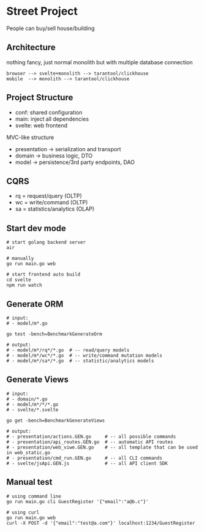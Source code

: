 
# Street Project

People can buy/sell house/building

## Architecture

nothing fancy, just normal monolith but with multiple database connection

```
browser --> svelte+monolith --> tarantool/clickhouse
mobile  --> monolith --> tarantool/clickhouse
```

## Project Structure

- conf: shared configuration
- main: inject all dependencies
- svelte: web frontend

MVC-like structure

- presentation -> serialization and transport
- domain -> business logic, DTO
- model -> persistence/3rd party endpoints, DAO

## CQRS

- rq = request/query (OLTP)
- wc = write/command (OLTP)
- sa = statistics/analytics (OLAP)

## Start dev mode

```shell
# start golang backend server
air 

# manually
go run main.go web

# start frontend auto build 
cd svelte
npm run watch
```

## Generate ORM

```shell
# input: 
# - model/m*.go

go test -bench=BenchmarkGenerateOrm

# output:
# - model/m*/rq*/*.go  # -- read/query models
# - model/m*/wc*/*.go  # -- write/command mutation models
# - model/m*/sa*/*.go  # -- statistic/analytics models
```

## Generate Views

```shell
# input: 
# - domain/*.go
# - model/m*/*/*.go
# - svelte/*.svelte

go get -bench=BenchmarkGenerateViews

# output:
# - presentation/actions.GEN.go     # -- all possible commands
# - presentation/api_routes.GEN.go  # -- automatic API routes
# - presentation/web_viwe.GEN.go    # -- all template that can be used in web_static.go
# - presentation/cmd_run.GEN.go     # -- all CLI commands
# - svelte/jsApi.GEN.js             # -- all API client SDK 
```

## Manual test

```shell
# using command line
go run main.go cli GuestRegister '{"email":"a@b.c"}'

# using curl
go run main.go web
curl -X POST -d '{"email":"test@a.com"}' localhost:1234/GuestRegister
```